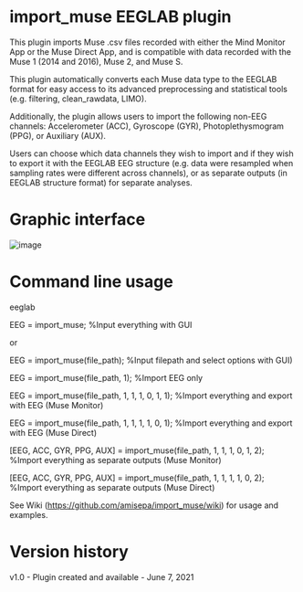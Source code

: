 # import_muse EEGLAB plugin

This plugin imports Muse .csv files recorded with either the Mind Monitor App or the Muse Direct App, and is compatible with data recorded with the Muse 1 (2014 and 2016), Muse 2, and Muse S.

This plugin automatically converts each Muse data type to the EEGLAB format for easy access to its advanced preprocessing and statistical tools (e.g. filtering, clean_rawdata, LIMO).

Additionally, the plugin allows users to import the following non-EEG channels: Accelerometer (ACC), Gyroscope (GYR), Photoplethysmogram (PPG), or Auxiliary (AUX). 

Users can choose which data channels they wish to import and if they wish to export it with the EEGLAB EEG structure (e.g. data were resampled when sampling rates were different across channels), or as separate outputs (in EEGLAB structure format) for separate analyses. 

# Graphic interface

![image](https://user-images.githubusercontent.com/58382227/120024250-bb6d2980-bfa3-11eb-9980-6f6b1b87161f.png)


# Command line usage

eeglab

EEG = import_muse;                                                       %Input everything with GUI

or 

EEG = import_muse(file_path);                                            %Input filepath and select options with GUI)

EEG = import_muse(file_path, 1);                                         %Import EEG only

EEG = import_muse(file_path, 1, 1, 1, 0, 1, 1);                          %Import everything and export with EEG (Muse Monitor)

EEG = import_muse(file_path, 1, 1, 1, 1, 0, 1);                          %Import everything and export with EEG (Muse Direct)

[EEG, ACC, GYR, PPG, AUX] = import_muse(file_path, 1, 1, 1, 0, 1, 2);    %Import everything as separate outputs (Muse Monitor)

[EEG, ACC, GYR, PPG, AUX] = import_muse(file_path, 1, 1, 1, 1, 0, 2);    %Import everything as separate outputs (Muse Direct)


See Wiki (https://github.com/amisepa/import_muse/wiki) for usage and examples.

# Version history
v1.0 - Plugin created and available - June 7, 2021
